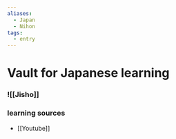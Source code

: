 ```yaml
---
aliases:
  - Japan
  - Nihon
tags:
  - entry
---
```

# Vault for Japanese learning 
### ![[Jisho]]

### learning sources
- [[Youtube]]